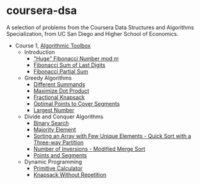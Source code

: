 # coursera-dsa
A selection of problems from the Coursera Data Structures and Algorithms Specialization, from UC San Diego and Higher School of Economics.

- Course 1, [Algorithmic Toolbox](https://www.coursera.org/learn/algorithmic-toolbox)
  - Introduction
    - ["Huge" Fibonacci Number mod m](https://github.com/akritskiy/coursera-dsa/blob/master/FibonacciHuge.java?ts=4)
    - [Fibonacci Sum of Last Digits](https://github.com/akritskiy/coursera-dsa/blob/master/FibonacciSumLastDigit.java?ts=4)
    - [Fibonacci Partial Sum](https://github.com/akritskiy/coursera-dsa/blob/master/FibonacciPartialSum.java?ts=4)
  - Greedy Algorithms
    - [Different Summands](https://github.com/akritskiy/coursera-dsa/blob/master/DifferentSummands.java?ts=4)
    - [Maximize Dot Product](https://github.com/akritskiy/coursera-dsa/blob/master/DotProduct.java?ts=4)
    - [Fractional Knapsack](https://github.com/akritskiy/coursera-dsa/blob/master/FractionalKnapsack.java?ts=4)
    - [Optimal Points to Cover Segments](https://github.com/akritskiy/coursera-dsa/blob/master/CoveringSegments.java?ts=4)
    - [Largest Number](https://github.com/akritskiy/coursera-dsa/blob/master/LargestNumber.java?ts=4)
  - Divide and Conquer Algorithms
    - [Binary Search](https://github.com/akritskiy/coursera-dsa/blob/master/BinarySearch.java?ts=4)
    - [Majority Element](https://github.com/akritskiy/coursera-dsa/blob/master/MajorityElement.java?ts=4)
    - [Sorting an Array with Few Unique Elements - Quick Sort with a Three-way Partition](https://github.com/akritskiy/coursera-dsa/blob/master/Sorting.java?ts=4)
    - [Number of Inversions - Modified Merge Sort](https://github.com/akritskiy/coursera-dsa/blob/master/Inversions.java?ts=4)
    - [Points and Segments](https://github.com/akritskiy/coursera-dsa/blob/master/PointsAndSegments.java?ts=4)
  - Dynamic Programming
    - [Primitive Calculator](https://github.com/akritskiy/coursera-dsa/blob/master/PrimitiveCalculator.java?ts=4)
    - [Knapsack Without Repetition](https://github.com/akritskiy/coursera-dsa/blob/master/Knapsack.java?ts=4)
